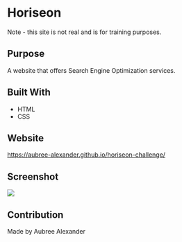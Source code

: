 # Horiseon
Note - this site is not real and is for training purposes.

## Purpose
A website that offers Search Engine Optimization services.

## Built With
* HTML
* CSS

## Website
https://aubree-alexander.github.io/horiseon-challenge/

## Screenshot
<img src="./assets/images/horiseon-screenshot-2.png" />

## Contribution
Made by Aubree Alexander